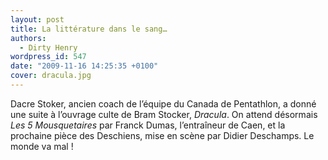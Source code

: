 ```yaml
---
layout: post
title: La littérature dans le sang…
authors:
  - Dirty Henry
wordpress_id: 547
date: "2009-11-16 14:25:35 +0100"
cover: dracula.jpg
---
```


Dacre Stoker, ancien coach de l’équipe du Canada de Pentathlon, a donné une
suite à l’ouvrage culte de Bram Stocker, _Dracula_. On attend désormais _Les 5
Mousquetaires_ par Franck Dumas, l’entraîneur de Caen, et la prochaine pièce des
Deschiens, mise en scène par Didier Deschamps. Le monde va mal !
